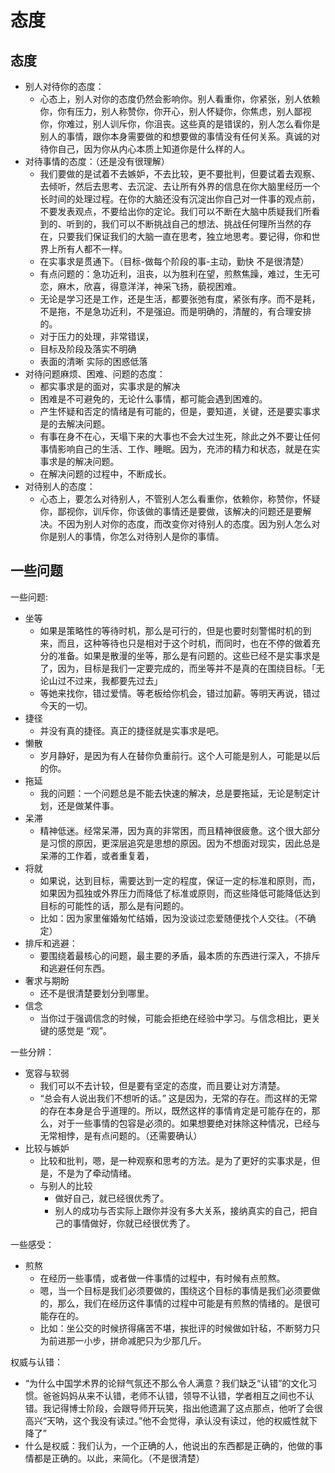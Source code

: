 # 态度


## 态度

- 别人对待你的态度：
  - 心态上，别人对你的态度仍然会影响你。别人看重你，你紧张，别人依赖你，你有压力，别人称赞你，你开心，别人怀疑你，你焦虑，别人鄙视你，你难过，别人训斥你，你沮丧。这些真的是错误的，别人怎么看你是别人的事情，跟你本身需要做的和想要做的事情没有任何关系。真诚的对待你自己，因为你从内心本质上知道你是什么样的人。
- 对待事情的态度：（还是没有很理解）
  - 我们要做的是试着不去嫉妒，不去比较，更不要批判，但要试着去观察、去倾听，然后去思考、去沉淀、去让所有外界的信息在你大脑里经历一个长时间的处理过程。在你的大脑还没有沉淀出你自己对一件事的观点前，不要发表观点，不要给出你的定论。我们可以不断在大脑中质疑我们所看到的、听到的，我们可以不断挑战自己的想法、挑战任何理所当然的存在，只要我们保证我们的大脑一直在思考，独立地思考。要记得，你和世界上所有人都不一样。
  - 在实事求是贯通下。（目标-做每个阶段的事-主动，勤快   不是很清楚）
  - 有点问题的：急功近利，沮丧，以为胜利在望，煎熬焦躁，难过，生无可恋，麻木，欣喜，得意洋洋，神采飞扬，藐视困难。
  - 无论是学习还是工作，还是生活，都要张弛有度，紧张有序。而不是耗，不是拖，不是急功近利，不是强迫。而是明确的，清醒的，有合理安排的。
  - 对于压力的处理，非常错误，
  - 目标及阶段及落实不明确
  - 表面的清晰 实际的困惑低落
- 对待问题麻烦、困难、问题的态度：
  - 都实事求是的面对，实事求是的解决
  - 困难是不可避免的，无论什么事情，都可能会遇到困难的。
  - 产生怀疑和否定的情绪是有可能的，但是，要知道，关键，还是要实事求是的去解决问题。
  - 有事在身不在心，天塌下来的大事也不会大过生死，除此之外不要让任何事情影响自己的生活、工作、睡眠。因为，充沛的精力和状态，就是在实事求是的解决问题。
  - 在解决问题的过程中，不断成长。
- 对待别人的态度：
  - 心态上，要怎么对待别人，不管别人怎么看重你，依赖你，称赞你，怀疑你，鄙视你，训斥你，你该做的事情还是要做，该解决的问题还是要解决。不因为别人对你的态度，而改变你对待别人的态度。因为别人怎么对你是别人的事情，你怎么对待别人是你的事情。



## 一些问题


一些问题:

- 坐等
  - 如果是策略性的等待时机，那么是可行的，但是也要时刻警惕时机的到来，而且，这种等待也只是相对于这个时机，而同时，也在不停的做着充分的准备。如果是散漫的坐等，那么是有问题的。这些已经不是实事求是了，因为，目标是我们一定要完成的，而坐等并不是真的在围绕目标。「无论山过不过来，我都要先过去」
  - 等她来找你，错过爱情。等老板给你机会，错过加薪。等明天再说，错过今天的一切。
- 捷径
  - 并没有真的捷径。真正的捷径就是实事求是吧。
- 懒散
  - 岁月静好，是因为有人在替你负重前行。这个人可能是别人，可能是以后的你。
- 拖延
  - 我的问题：一个问题总是不能去快速的解决，总是要拖延，无论是制定计划，还是做某件事。
- 呆滞
  - 精神低迷。经常呆滞，因为真的非常困，而且精神很疲惫。这个很大部分是习惯的原因，更深层追究是思想的原因。因为不想面对现实，因此总是呆滞的工作着，或者重复着，
- 将就
  - 如果说，达到目标，需要达到一定的程度，保证一定的标准和原则，而，如果因为孤独或外界压力而降低了标准或原则，而这些降低可能降低达到目标的可能性的话，那么是有问题的。
  - 比如：因为家里催婚匆忙结婚，因为没谈过恋爱随便找个人交往。（不确定）
- 排斥和逃避：
  - 要围绕着最核心的问题，最主要的矛盾，最本质的东西进行深入，不排斥和逃避任何东西。
- 奢求与期盼
  - 还不是很清楚要划分到哪里。
- 信念
  - 当你过于强调信念的时候，可能会拒绝在经验中学习。与信念相比，更关键的感觉是 “观”。



一些分辨：

- 宽容与软弱
  - 我们可以不去计较，但是要有坚定的态度，而且要让对方清楚。
  - “总会有人说出我们不想听的话。” 这是因为，无常的存在。而这样的无常的存在本身是合乎道理的。所以，既然这样的事情肯定是可能存在的，那么，对于一些事情的包容是必须的。如果想要绝对抹除这种情况，已经与无常相悖，是有点问题的。（还需要确认）
- 比较与嫉妒
  - 比较和批判，嗯，是一种观察和思考的方法。是为了更好的实事求是，但是，不是为了牵动情绪。
  - 与别人的比较
    - 做好自己，就已经很优秀了。
    - 别人的成功与否实际上跟你并没有多大关系，接纳真实的自己，把自己的事情做好，你就已经很优秀了。


一些感受：

- 煎熬
  - 在经历一些事情，或者做一件事情的过程中，有时候有点煎熬。
  - 嗯，当一个目标是我们必须要做的，围绕这个目标的事情是我们必须要做的，那么，我们在经历这件事情的过程中可能是有煎熬的情绪的。是很可能存在的。
  - 比如：坐公交的时候挤得痛苦不堪，挨批评的时候做如针毡，不断努力只为前进那一小步，拼命减肥只为少那几斤。




权威与认错：

- “为什么中国学术界的论辩气氛还不那么令人满意？我们缺乏“认错”的文化习惯。爸爸妈妈从来不认错，老师不认错，领导不认错，学者相互之间也不认错。我记得博士阶段，会跟导师开玩笑，指出他遗漏了这点那点，他听了会很高兴“天呐，这个我没有读过。”他不会觉得，承认没有读过，他的权威性就下降了” 
- 什么是权威：我们认为，一个正确的人，他说出的东西都是正确的，他做的事情都是正确的。以此，来简化。（不是很清楚）


